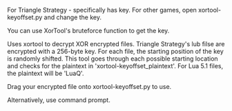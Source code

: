 For Triangle Strategy - specifically has key. For other games, open xortool-keyoffset.py and change the key.

You can use XorTool's bruteforce function to get the key.

Uses xortool to decrypt XOR encrypted files.
Triangle Strategy's lub filse are encrypted with a 256-byte key. For each file, the starting position of the key is randomly shifted. This tool goes through each possible starting location and checks for the plaintext in 'xortool-keyoffset_plaintext'. For Lua 5.1 files, the plaintext will be 'LuaQ'.

Drag your encrypted file onto xortool-keyoffset.py to use.

Alternatively, use command prompt.
